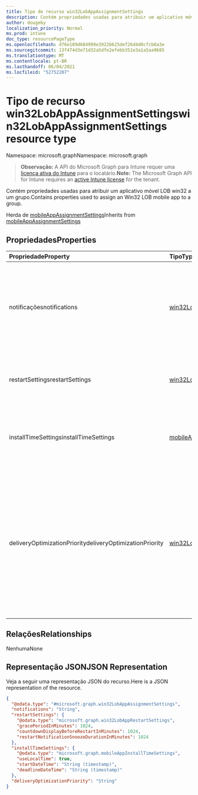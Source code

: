 ```yaml
---
title: Tipo de recurso win32LobAppAssignmentSettings
description: Contém propriedades usadas para atribuir um aplicativo móvel LOB win32 a um grupo.
author: dougeby
localization_priority: Normal
ms.prod: intune
doc_type: resourcePageType
ms.openlocfilehash: d76e189d684999e3922b625def26d4d0cfcb6a3e
ms.sourcegitcommit: 13f474d3e71d32a5dfe2efebb351e3a1a5aa9685
ms.translationtype: MT
ms.contentlocale: pt-BR
ms.lasthandoff: 06/04/2021
ms.locfileid: "52752207"
---
```

# <a name="win32lobappassignmentsettings-resource-type"></a><span data-ttu-id="140a6-103">Tipo de recurso win32LobAppAssignmentSettings</span><span class="sxs-lookup"><span data-stu-id="140a6-103">win32LobAppAssignmentSettings resource type</span></span>

<span data-ttu-id="140a6-104">Namespace: microsoft.graph</span><span class="sxs-lookup"><span data-stu-id="140a6-104">Namespace: microsoft.graph</span></span>

> <span data-ttu-id="140a6-105">**Observação:** A API do Microsoft Graph para Intune requer uma [licença ativa do Intune](https://go.microsoft.com/fwlink/?linkid=839381) para o locatário.</span><span class="sxs-lookup"><span data-stu-id="140a6-105">**Note:** The Microsoft Graph API for Intune requires an [active Intune license](https://go.microsoft.com/fwlink/?linkid=839381) for the tenant.</span></span>

<span data-ttu-id="140a6-106">Contém propriedades usadas para atribuir um aplicativo móvel LOB win32 a um grupo.</span><span class="sxs-lookup"><span data-stu-id="140a6-106">Contains properties used to assign an Win32 LOB mobile app to a group.</span></span>


<span data-ttu-id="140a6-107">Herda de [mobileAppAssignmentSettings](../resources/intune-apps-mobileappassignmentsettings.md)</span><span class="sxs-lookup"><span data-stu-id="140a6-107">Inherits from [mobileAppAssignmentSettings](../resources/intune-apps-mobileappassignmentsettings.md)</span></span>

## <a name="properties"></a><span data-ttu-id="140a6-108">Propriedades</span><span class="sxs-lookup"><span data-stu-id="140a6-108">Properties</span></span>
|<span data-ttu-id="140a6-109">Propriedade</span><span class="sxs-lookup"><span data-stu-id="140a6-109">Property</span></span>|<span data-ttu-id="140a6-110">Tipo</span><span class="sxs-lookup"><span data-stu-id="140a6-110">Type</span></span>|<span data-ttu-id="140a6-111">Descrição</span><span class="sxs-lookup"><span data-stu-id="140a6-111">Description</span></span>|
|:---|:---|:---|
|<span data-ttu-id="140a6-112">notificações</span><span class="sxs-lookup"><span data-stu-id="140a6-112">notifications</span></span>|[<span data-ttu-id="140a6-113">win32LobAppNotification</span><span class="sxs-lookup"><span data-stu-id="140a6-113">win32LobAppNotification</span></span>](../resources/intune-apps-win32lobappnotification.md)|<span data-ttu-id="140a6-114">O status de notificação para essa atribuição de aplicativo.</span><span class="sxs-lookup"><span data-stu-id="140a6-114">The notification status for this app assignment.</span></span> <span data-ttu-id="140a6-115">Os valores possíveis são: `showAll`, `showReboot`, `hideAll`.</span><span class="sxs-lookup"><span data-stu-id="140a6-115">Possible values are: `showAll`, `showReboot`, `hideAll`.</span></span>|
|<span data-ttu-id="140a6-116">restartSettings</span><span class="sxs-lookup"><span data-stu-id="140a6-116">restartSettings</span></span>|[<span data-ttu-id="140a6-117">win32LobAppRestartSettings</span><span class="sxs-lookup"><span data-stu-id="140a6-117">win32LobAppRestartSettings</span></span>](../resources/intune-apps-win32lobapprestartsettings.md)|<span data-ttu-id="140a6-118">As configurações de reinicialização a ser aplicadas a essa atribuição de aplicativo.</span><span class="sxs-lookup"><span data-stu-id="140a6-118">The reboot settings to apply for this app assignment.</span></span>|
|<span data-ttu-id="140a6-119">installTimeSettings</span><span class="sxs-lookup"><span data-stu-id="140a6-119">installTimeSettings</span></span>|[<span data-ttu-id="140a6-120">mobileAppInstallTimeSettings</span><span class="sxs-lookup"><span data-stu-id="140a6-120">mobileAppInstallTimeSettings</span></span>](../resources/intune-apps-mobileappinstalltimesettings.md)|<span data-ttu-id="140a6-121">As configurações de tempo de instalação a ser aplicadas a essa atribuição de aplicativo.</span><span class="sxs-lookup"><span data-stu-id="140a6-121">The install time settings to apply for this app assignment.</span></span>|
|<span data-ttu-id="140a6-122">deliveryOptimizationPriority</span><span class="sxs-lookup"><span data-stu-id="140a6-122">deliveryOptimizationPriority</span></span>|[<span data-ttu-id="140a6-123">win32LobAppDeliveryOptimizationPriority</span><span class="sxs-lookup"><span data-stu-id="140a6-123">win32LobAppDeliveryOptimizationPriority</span></span>](../resources/intune-apps-win32lobappdeliveryoptimizationpriority.md)|<span data-ttu-id="140a6-124">A prioridade de otimização de entrega para essa atribuição de aplicativo.</span><span class="sxs-lookup"><span data-stu-id="140a6-124">The delivery optimization priority for this app assignment.</span></span> <span data-ttu-id="140a6-125">Essa configuração não é suportada em ambientes de Nuvem Nacional.</span><span class="sxs-lookup"><span data-stu-id="140a6-125">This setting is not supported in National Cloud environments.</span></span> <span data-ttu-id="140a6-126">Os valores possíveis são: `notConfigured`, `foreground`.</span><span class="sxs-lookup"><span data-stu-id="140a6-126">Possible values are: `notConfigured`, `foreground`.</span></span>|

## <a name="relationships"></a><span data-ttu-id="140a6-127">Relações</span><span class="sxs-lookup"><span data-stu-id="140a6-127">Relationships</span></span>
<span data-ttu-id="140a6-128">Nenhuma</span><span class="sxs-lookup"><span data-stu-id="140a6-128">None</span></span>

## <a name="json-representation"></a><span data-ttu-id="140a6-129">Representação JSON</span><span class="sxs-lookup"><span data-stu-id="140a6-129">JSON Representation</span></span>
<span data-ttu-id="140a6-130">Veja a seguir uma representação JSON do recurso.</span><span class="sxs-lookup"><span data-stu-id="140a6-130">Here is a JSON representation of the resource.</span></span>
<!-- {
  "blockType": "resource",
  "@odata.type": "microsoft.graph.win32LobAppAssignmentSettings"
}
-->
``` json
{
  "@odata.type": "#microsoft.graph.win32LobAppAssignmentSettings",
  "notifications": "String",
  "restartSettings": {
    "@odata.type": "microsoft.graph.win32LobAppRestartSettings",
    "gracePeriodInMinutes": 1024,
    "countdownDisplayBeforeRestartInMinutes": 1024,
    "restartNotificationSnoozeDurationInMinutes": 1024
  },
  "installTimeSettings": {
    "@odata.type": "microsoft.graph.mobileAppInstallTimeSettings",
    "useLocalTime": true,
    "startDateTime": "String (timestamp)",
    "deadlineDateTime": "String (timestamp)"
  },
  "deliveryOptimizationPriority": "String"
}
```




